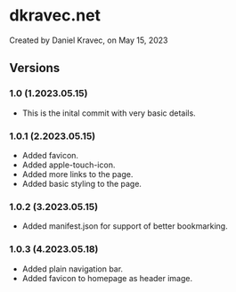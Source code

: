 # dkravec.net
Created by Daniel Kravec, on May 15, 2023

## Versions

### 1.0 (1.2023.05.15)
- This is the inital commit with very basic details.

### 1.0.1 (2.2023.05.15)
- Added favicon.
- Added apple-touch-icon.
- Added more links to the page.
- Added basic styling to the page.

### 1.0.2 (3.2023.05.15)
- Added manifest.json for support of better bookmarking.

### 1.0.3 (4.2023.05.18)
- Added plain navigation bar.
- Added favicon to homepage as header image.